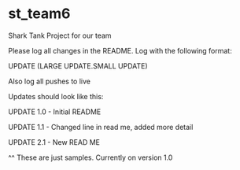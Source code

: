 # st_team6
Shark Tank Project for our team

Please log all changes in the README. Log with the following format:

UPDATE (LARGE UPDATE.SMALL UPDATE)

Also log all pushes to live

Updates should look like this:

UPDATE 1.0 - Initial README

UPDATE 1.1 - Changed line in read me, added more detail

UPDATE 2.1 - New READ ME

^^ These are just samples. Currently on version 1.0
